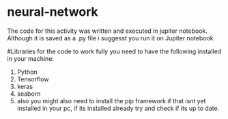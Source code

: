 # neural-network
The code for this activity was written and executed in jupiter notebook. 
Although it is saved as a .py file i suggesst you run it on Jupiter notebook

#Libraries
for the code to work fully you need to have the following installed in your machine:
1. Python
2. Tensorflow
3. keras
4. seaborn
5. also you might also need to install the pip framework if that isnt yet installed in your pc,
   if its installed already try and check if its up to date.
